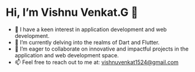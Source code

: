 # Hi, I’m Vishnu Venkat.G 👋

- 👀 I have a keen interest in application development and web development.
- 🌱 I’m currently delving into the realms of Dart and Flutter.
- 💞️ I’m eager to collaborate on innovative and impactful projects in the application and web development space.
- 📫 Feel free to reach out to me at: vishnuvenkat1524@gmail.com

<!---
vishnu-git1524/vishnu-git1524 is a ✨ special ✨ repository because its `README.md` (this file) appears on your GitHub profile.
You can click the Preview link to take a look at your changes.
--->
